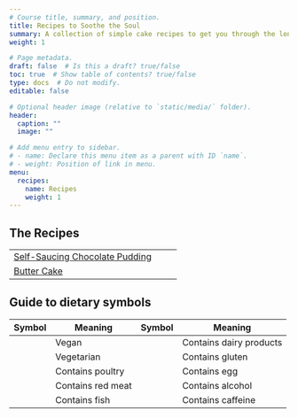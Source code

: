 ```yaml
---
# Course title, summary, and position.
title: Recipes to Soothe the Soul
summary: A collection of simple cake recipes to get you through the long days (a work-in-progress!)
weight: 1

# Page metadata.
draft: false  # Is this a draft? true/false
toc: true  # Show table of contents? true/false
type: docs  # Do not modify.
editable: false

# Optional header image (relative to `static/media/` folder).
header:
  caption: ""
  image: ""

# Add menu entry to sidebar.
# - name: Declare this menu item as a parent with ID `name`.
# - weight: Position of link in menu.
menu:
  recipes:
    name: Recipes
    weight: 1
---
```

## The Recipes

| | | 
| - | -|
| [Self-Saucing Chocolate Pudding](https://www.paytonelyce.com/resource/recipes/choc-pudd/) | <i class="fas fa-leaf" title="Vegetarian"></i> &nbsp; <i class="fas fa-cheese" title="Contains diary products"></i> &nbsp; <i class="fas fa-bread-slice" title="Contains gluten"></i> |
| [Butter Cake](https://www.paytonelyce.com/resource/recipes/butter-cake/) | <i class="fas fa-leaf" title="Vegetarian"></i> &nbsp; <i class="fas fa-cheese" title="Contains diary products"></i> &nbsp; <i class="fas fa-bread-slice" title="Contains gluten"></i> &nbsp; <i class="fas fa-egg" title="Contains egg"></i> |


## Guide to dietary symbols

| Symbol                                                     | Meaning           | Symbol                                                         | Meaning                 |
| :--------------------------------------------------------: | ----------------- | :------------------------------------------------------------: | ----------------------- |
| <i class="fas fa-seedling" title="Vegan"></i>              | Vegan             | <i class="fas fa-cheese" title="Contains diary products"></i>  | Contains dairy products |
| <i class="fas fa-leaf" title="Vegetarian"></i>             | Vegetarian        | <i class="fas fa-bread-slice" title="Contains gluten"></i>     | Contains gluten         | 
| <i class="fas fa-kiwi-bird" title="Contains poultry"></i>  | Contains poultry  | <i class="fas fa-egg" title="Contains egg"></i>                | Contains egg            |
| <i class="fas fa-hamburger" title="Contains red meat"></i> | Contains red meat | <i class="fas fa-wine-glass-alt" title="Contains alcohol"></i> | Contains alcohol        |
| <i class="fas fa-fish" title="Contains fish"></i>          | Contains fish     | <i class="fas fa-coffee" title="Contains caffeine"></i>        | Contains caffeine       |
